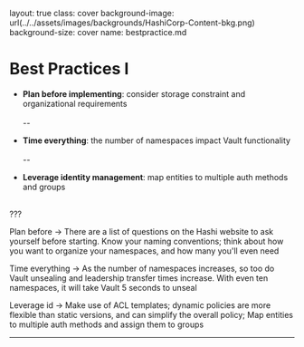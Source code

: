 layout: true
class: cover
background-image: url(../../assets/images/backgrounds/HashiCorp-Content-bkg.png)
background-size: cover
name: bestpractice.md

# Best Practices I

- **Plan before implementing**: consider storage constraint and organizational requirements
<br></br>
--

- **Time everything**: the number of namespaces impact Vault functionality 
<br></br>
--

- **Leverage identity management**: map entities to multiple auth methods and groups
<br></br>

???

Plan before -> There are a list of questions on the Hashi website to ask yourself before starting. Know your naming conventions; think about how you want to organize your namespaces, and how many you'll even need

Time everything -> As the number of namespaces increases, so too do Vault unsealing and leadership transfer times increase. With even ten namespaces, it will take Vault 5 seconds to unseal

Leverage id -> Make use of ACL templates; dynamic policies are more flexible than static versions, and can simplify the overall policy; Map entities to multiple auth methods and assign them to groups

---
